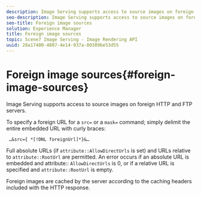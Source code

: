 ```yaml
---
description: Image Serving supports access to source images on foreign HTTP and FTP servers.
seo-description: Image Serving supports access to source images on foreign HTTP and FTP servers.
seo-title: Foreign image sources
solution: Experience Manager
title: Foreign image sources
topic: Scene7 Image Serving - Image Rendering API
uuid: 28a17400-4807-4e14-937a-80309be53d55
---
```


# Foreign image sources{#foreign-image-sources}

Image Serving supports access to source images on foreign HTTP and FTP servers.

To specify a foreign URL for a `src=` or a `mask=` command; simply delimit the entire embedded URL with curly braces:

` …&src={ *[!DNL foreignUrl]*}&…`

Full absolute URLs (if `attribute::AllowDirectUrls` is set) and URLs relative to `attribute::RootUrl` are permitted. An error occurs if an absolute URL is embedded and attribute:: `AllowDirectUrls` is 0, or if a relative URL is specified and `attribute::RootUrl` is empty.

Foreign images are cached by the server according to the caching headers included with the HTTP response. 
